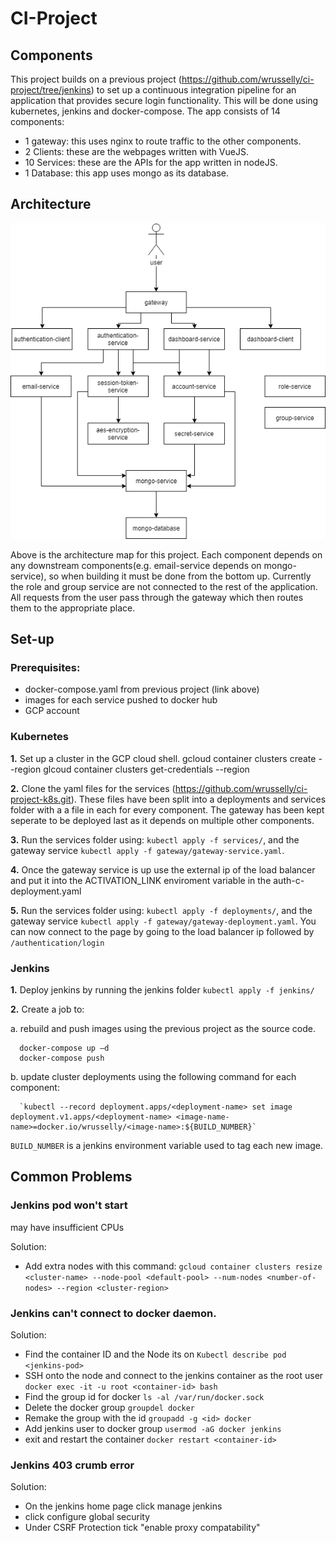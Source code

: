 # CI-Project

## Components 
This project builds on a previous project (https://github.com/wrusselly/ci-project/tree/jenkins) to set up a continuous integration pipeline for an application that provides secure login functionality. This will be done using kubernetes, jenkins and docker-compose. The app consists of 14 components: 
*	1 gateway: this uses nginx to route traffic to the other components.
*	2 Clients: these are the webpages written with VueJS.
*	10 Services: these are the APIs for the app written in nodeJS. 
*	1 Database: this app uses mongo as its database.

## Architecture
![Architecture map](https://github.com/wrusselly/ci-project/blob/master/CI-project.png)

Above is the architecture map for this project. Each component depends on any downstream components(e.g. email-service depends on mongo-service), so when building it must be done from the bottom up. Currently the role and group service are not connected to the rest of the application. All requests from the user pass through the gateway which then routes them to the appropriate place. 


## Set-up 
### Prerequisites: 
* docker-compose.yaml from previous project (link above)
* images for each service pushed to docker hub
* GCP account 

### Kubernetes 
**1.** Set up a cluster in the GCP cloud shell. 
    gcloud container clusters create <cluster-name> --region <region>
    glcoud container clusters get-credentials <cluster-name> --region <region>
  
**2.** Clone the yaml files for the services (https://github.com/wrusselly/ci-project-k8s.git). These files have been split into a deployments and services folder with a a file in each for every component. The gateway has been kept seperate to be deployed last as it depends on multiple other components. 

**3.** Run the services folder using: `kubectl apply -f services/`, and the gateway service `kubectl apply -f gateway/gateway-service.yaml`.

**4.** Once the gateway service is up use the external ip of the load balancer and put it into the ACTIVATION_LINK enviroment variable in the auth-c-deployment.yaml

**5.** Run the services folder using: `kubectl apply -f deployments/`, and the gateway service `kubectl apply -f gateway/gateway-deployment.yaml`. You can now connect to the page by going to the load balancer ip followed by `/authentication/login`

### Jenkins 
**1.** Deploy jenkins by running the jenkins folder `kubectl apply -f jenkins/`

**2.** Create a job to:
    
   a. rebuild and push images using the previous project as the source code.
      
      docker-compose up –d 
      docker-compose push
    
   b. update cluster deployments using the following command for each component: 
      
      `kubectl --record deployment.apps/<deployment-name> set image deployment.v1.apps/<deployment-name> <image-name-name>=docker.io/wrusselly/<image-name>:${BUILD_NUMBER}`
  
  `BUILD_NUMBER` is a jenkins environment variable used to tag each new image. 
  
## Common Problems
### Jenkins pod won't start
may have insufficient CPUs

Solution:
* Add extra nodes with this command:
  `gcloud container clusters resize <cluster-name> --node-pool <default-pool> --num-nodes <number-of-nodes> --region <cluster-region>`
  
### Jenkins can't connect to docker daemon. 
  
Solution:
* Find the container ID and the Node its on `Kubectl describe pod <jenkins-pod>`
* SSH onto the node and connect to the jenkins container as the root user `docker exec -it -u root <container-id> bash`
* Find the group id for docker `ls -al /var/run/docker.sock`
* Delete the docker group `groupdel docker`
* Remake the group with the id `groupadd -g <id> docker`
* Add jenkins user to docker group `usermod -aG docker jenkins`
* exit and restart the container `docker restart <container-id>`
  
### Jenkins 403 crumb error 
  
Solution: 
* On the jenkins home page click manage jenkins
* click configure global security
* Under CSRF Protection tick "enable proxy compatability"
